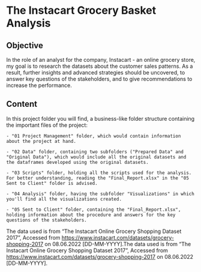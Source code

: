 # The Instacart Grocery Basket Analysis

## Objective

In the role of an analyst for the company, Instacart - an online grocery store, my goal is to research the datasets about the customer sales patterns. As a result, further insights and advanced strategies should be uncovered, to answer key questions of the stakeholders, and to give recommendations to increase the performance.

## Content

In this project folder you will find, a business-like folder structure containing the important files of the project:

	- "01 Project Management" folder, which would contain information about the project at hand.

	- "02 Data" folder, containing two subfolders ("Prepared Data" and "Original Data"), which would include all the original datasets and the dataframes developed using the original datasets.

	- "03 Scripts" folder, holding all the scripts used for the analysis. For better understanding, reading the "Final_Report.xlsx" in the "05 Sent to Client" folder is advised.

	- "04 Analysis" folder, having the subfolder "Visualizations" in which you'll find all the visualizations created.

	- "05 Sent to Client" folder, containing the "Final_Report.xlsx", holding information about the procedure and answers for the key questions of the stakeholders.


The data used is from “The Instacart Online Grocery Shopping Dataset 2017”, Accessed from https://www.instacart.com/datasets/grocery-shopping-2017 on 08.06.2022 [DD-MM-YYYY].The data used is from “The Instacart Online Grocery Shopping Dataset 2017”, Accessed from https://www.instacart.com/datasets/grocery-shopping-2017 on 08.06.2022 [DD-MM-YYYY].
